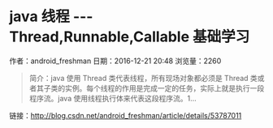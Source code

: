 # java 线程 --- Thread,Runnable,Callable 基础学习
作者：android_freshman
日期：2016-12-21 20:48
浏览量：2260
> 简介：java 使用 Thread 类代表线程，所有现场对象都必须是 Thread 类或者其子类的实例。每个线程的作用是完成一定的任务，实际上就是执行一段程序流。java 使用线程执行体来代表这段程序流。1...

 链接：http://blog.csdn.net/android_freshman/article/details/53787011
